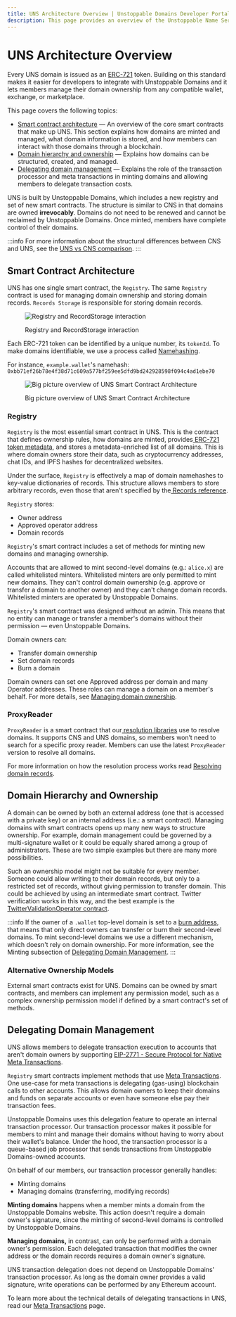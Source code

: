```yaml
---
title: UNS Architecture Overview | Unstoppable Domains Developer Portal
description: This page provides an overview of the Unstoppable Name Service. It assumes basic knowledge of Ethereum smart contracts and the ERC-721 NFT standard.
---
```


# UNS Architecture Overview

Every UNS domain is issued as an [ERC-721](https://eips.ethereum.org/EIPS/eip-721) token. Building on this standard makes it easier for developers to integrate with Unstoppable Domains and it lets members manage their domain ownership from any compatible wallet, exchange, or marketplace.

This page covers the following topics:

- ​[Smart contract architecture](#smart-contract-architecture) — An overview of the core smart contracts that make up UNS. This section explains how domains are minted and managed, what domain information is stored, and how members can interact with those domains through a blockchain.
- ​[Domain hierarchy and ownership](#domain-hierarchy-and-ownership) — Explains how domains can be structured, created, and managed.
- ​[Delegating domain management](#delegating-domain-management) — Explains the role of the transaction processor and meta transactions in minting domains and allowing members to delegate transaction costs.

UNS is built by Unstoppable Domains, which includes a new registry and set of new smart contracts. The structure is similar to CNS in that domains are owned **irrevocably**. Domains do not need to be renewed and cannot be reclaimed by Unstoppable Domains. Once minted, members have complete control of their domains.

:::info
For more information about the structural differences between CNS and UNS, see the [UNS vs CNS comparison](cns-uns-comparison.md).
:::

## Smart Contract Architecture

UNS has one single smart contract, the `Registry`. The same `Registry` contract is used for managing domain ownership and storing domain records. `Records Storage` is responsible for storing domain records.

<figure>

![Registry and RecordStorage interaction](/images/uns-architecture.png)

<figcaption>Registry and RecordStorage interaction</figcaption>
</figure>

Each ERC-721 token can be identified by a unique number, its `tokenId`. To make domains identifiable, we use a process called [Namehashing](namehashing.md).

For instance, `example.wallet`'s namehash: `0xbb71ef26b78e4f38d71c609a577bf259ee5dfd9bd242928598f094c4ad1ebe70`

<figure>

![Big picture overview of UNS Smart Contract Architecture](/images/uns-smart-contract-architecture.png)

<figcaption>Big picture overview of UNS Smart Contract Architecture</figcaption>
</figure>

### Registry

`Registry` is the most essential smart contract in UNS. This is the contract that defines ownership rules, how domains are minted, provides[ ERC-721 token metadata](https://docs.openzeppelin.com/contracts/2.x/api/token/erc721#IERC721Metadata), and stores a metadata-enriched list of all domains. This is where domain owners store their data, such as cryptocurrency addresses, chat IDs, and IPFS hashes for decentralized websites.

Under the surface, `Registry` is effectively a map of domain namehashes to key-value dictionaries of records. This structure allows members to store arbitrary records, even those that aren't specified by the[ Records reference](records-reference.md).

`Registry` stores:

- Owner address
- Approved operator address
- Domain records

`Registry`'s smart contract includes a set of methods for minting new domains and managing ownership.

Accounts that are allowed to mint second-level domains (e.g.: `alice.x`) are called whitelisted minters. Whitelisted minters are only permitted to mint new domains. They can't control domain ownership (e.g. approve or transfer a domain to another owner) and they can't change domain records. Whitelisted minters are operated by Unstoppable Domains.

`Registry`'s smart contract was designed without an admin. This means that no entity can manage or transfer a member's domains without their permission — even Unstoppable Domains.

Domain owners can:

- Transfer domain ownership
- Set domain records
- Burn a domain

Domain owners can set one Approved address per domain and many Operator addresses. These roles can manage a domain on a member's behalf. For more details, see [Managing domain ownership](../../manage-domains/index.md).

### ProxyReader

`ProxyReader` is a smart contract that our[ resolution libraries](https://github.com/unstoppabledomains?q=resolution) use to resolve domains. It supports CNS and UNS domains, so members won’t need to search for a specific proxy reader. Members can use the latest `ProxyReader` version to resolve all domains.

For more information on how the resolution process works read [Resolving domain records](../../developer-toolkit/direct-blockchain-calls/resolve-eth-smart-contracts.md).

## Domain Hierarchy and Ownership

A domain can be owned by both an external address (one that is accessed with a private key) or an internal address (i.e.: a smart contract). Managing domains with smart contracts opens up many new ways to structure ownership. For example, domain management could be governed by a multi-signature wallet or it could be equally shared among a group of administrators. These are two simple examples but there are many more possibilities.

Such an ownership model might not be suitable for every member. Someone could allow writing to their domain records, but only to a restricted set of records, without giving permission to transfer domain. This could be achieved by using an intermediate smart contract. Twitter verification works in this way, and the best example is the [TwitterValidationOperator contract](https://github.com/unstoppabledomains/uns/blob/main/contracts/operators/TwitterValidationOperator.sol).

:::info
If the owner of a `.wallet` top-level domain is set to a [burn address](https://etherscan.io/address/0x000000000000000000000000000000000000dEaD), that means that only direct owners can transfer or burn their second-level domains. To mint second-level domains we use a different mechanism, which doesn't rely on domain ownership. For more information, see the Minting subsection of [Delegating Domain Management](#delegating-domain-management).
:::

### Alternative Ownership Models

External smart contracts exist for UNS. Domains can be owned by smart contracts, and members can implement any permission model, such as a complex ownership permission model if defined by a smart contract's set of methods.

## Delegating Domain Management

UNS allows members to delegate transaction execution to accounts that aren't domain owners by supporting [EIP-2771 - Secure Protocol for Native Meta Transactions](https://eips.ethereum.org/EIPS/eip-2771).

`Registry` smart contracts implement methods that use [Meta Transactions](../../manage-domains/delegating-transactions.md). One use-case for meta transactions is delegating (gas-using) blockchain calls to other accounts. This allows domain owners to keep their domains and funds on separate accounts or even have someone else pay their transaction fees.

Unstoppable Domains uses this delegation feature to operate an internal transaction processor. Our transaction processor makes it possible for members to mint and manage their domains without having to worry about their wallet's balance. Under the hood, the transaction processor is a queue-based job processor that sends transactions from Unstoppable Domains-owned accounts.

On behalf of our members, our transaction processor generally handles:

- Minting domains
- Managing domains (transferring, modifying records)

**Minting domains** happens when a member mints a domain from the Unstoppable Domains website. This action doesn't require a domain owner's signature, since the minting of second-level domains is controlled by Unstoppable Domains.

**Managing domains,** in contrast, can only be performed with a domain owner's permission. Each delegated transaction that modifies the owner address or the domain records requires a domain owner's signature.

UNS transaction delegation does not depend on Unstoppable Domains' transaction processor. As long as the domain owner provides a valid signature, write operations can be performed by any Ethereum account.

To learn more about the technical details of delegating transactions in UNS, read our [Meta Transactions](../../manage-domains/delegating-transactions.md) page.
